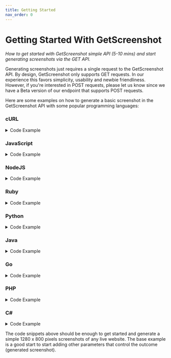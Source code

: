 ```yaml
---
title: Getting Started
nav_order: 0
---
```


# Getting Started With GetScreenshot

*How to get started with GetScreenshot simple API (5-10 mins) and start generating screenshots via the GET API.*

Generating screenshots just requires a single request to the GetScreenshot API. 
By design, GetScreenshot only supports GET requests. In our experience this favors simplicity, usability and newbie friendliness.
However, if you're interested in POST requests, please let us know since we have a Beta version of our endpoint that supports POST requests.

Here are some examples on how to generate a basic screenshot in the GetScreenshot API with some popular programming languages:

### cURL
<details>
<summary>
Code Example
</summary>
<p>

```
curl -X GET \
  'https://api.rasterwise.com/v1/get-screenshot?url=https://www.apple.com&apikey=REPLACE_WITH_YOUR_API_KEY' \
  -H 'Auth: allow' \
  -H 'cache-control: no-cache'
```

</p>
</details>

### JavaScript 

<details>
<summary>
Code Example
</summary>
<p>

```js
var data = null;

var xhr = new XMLHttpRequest();
xhr.withCredentials = true;

xhr.addEventListener("readystatechange", function () {
  if (this.readyState === 4) {
    console.log(this.responseText);
  }
});

xhr.open("GET", "https://api.rasterwise.com/v1/get-screenshot?url=https://www.apple.com&apikey=REPLACE_WITH_YOUR_API_KEY");
xhr.setRequestHeader("Auth", "allow");
xhr.setRequestHeader("cache-control", "no-cache");
xhr.setRequestHeader("Postman-Token", "d93809f4-c1b1-4549-8456-36bb75995c75");

xhr.send(data);
```

</p>
</details>

### NodeJS

<details>
<summary>
Code Example
</summary>
<p>


```
var request = require("request");

var options = { method: 'GET',
  url: 'https://api.rasterwise.com/v1/get-screenshot',
  qs: 
   { url: 'https://www.apple.com',
     apikey: 'REPLACE_WITH_YOUR_API_KEY' },
  headers: 
   { 'cache-control': 'no-cache',
     Auth: 'allow' } };

request(options, function (error, response, body) {
  if (error) throw new Error(error);

  console.log(body);
});
```

</p>
</details>

### Ruby

<details>
<summary>
Code Example
</summary>
<p>
	

```
require 'uri'
require 'net/http'

url = URI("https://api.rasterwise.com/v1/get-screenshot?url=https://www.apple.com&apikey=REPLACE_WITH_YOUR_API_KEY")

http = Net::HTTP.new(url.host, url.port)

request = Net::HTTP::Get.new(url)
request["Auth"] = 'allow'
request["cache-control"] = 'no-cache'

response = http.request(request)
puts response.read_body
```

</p>
</details>

### Python 

<details>
<summary>
Code Example
</summary>
<p>

```python
import http.client

conn = http.client.HTTPConnection("api,rasterwise,com")

payload = ""

headers = {
    'Auth': "allow",
    'cache-control': "no-cache",
    }

conn.request("GET", "v1,get-screenshot", payload, headers)

res = conn.getresponse()
data = res.read()

print(data.decode("utf-8"))
```

</p>
</details>

### Java

<details>
<summary>
Code Example
</summary>
<p>

```java
OkHttpClient client = new OkHttpClient();

Request request = new Request.Builder()
  .url("https://api.rasterwise.com/v1/get-screenshot?url=https://www.apple.com&apikey=REPLACE_WITH_YOUR_API_KEY")
  .get()
  .addHeader("Auth", "allow")
  .addHeader("cache-control", "no-cache")
  .build();

Response response = client.newCall(request).execute();
```

</p>
</details>

### Go

<details>
<summary>
Code Example
</summary>
<p>

```go
package main

import (
	"fmt"
	"net/http"
	"io/ioutil"
)

func main() {

	url := "https://api.rasterwise.com/v1/get-screenshot?url=https://www.apple.com&apikey=REPLACE_WITH_YOUR_API_KEY"

	req, _ := http.NewRequest("GET", url, nil)

	req.Header.Add("Auth", "allow")
	req.Header.Add("cache-control", "no-cache")

	res, _ := http.DefaultClient.Do(req)

	defer res.Body.Close()
	body, _ := ioutil.ReadAll(res.Body)

	fmt.Println(res)
	fmt.Println(string(body))

}
```

</p>
</details>

### PHP

<details>
<summary>
Code Example
</summary>
<p>

```php
<?php

$request = new HttpRequest();
$request->setUrl('https://api.rasterwise.com/v1/get-screenshot');
$request->setMethod(HTTP_METH_GET);

$request->setQueryData(array(
  'url' => 'https://www.apple.com',
  'apikey' => 'REPLACE_WITH_YOUR_API_KEY'
));

$request->setHeaders(array(
  'Postman-Token' => '873e63bb-89f2-49f9-a2e2-99a6b5ec44af',
  'cache-control' => 'no-cache',
  'Auth' => 'allow'
));

try {
  $response = $request->send();

  echo $response->getBody();
} catch (HttpException $ex) {
  echo $ex;
}
```

</p>
</details>

### C#

<details>
<summary>
Code Example
</summary>
<p>

```c#
var client = new RestClient("https://api.rasterwise.com/v1/get-screenshot?url=https://www.apple.com&apikey=REPLACE_WITH_YOUR_API_KEY");
var request = new RestRequest(Method.GET);
request.AddHeader("cache-control", "no-cache");
request.AddHeader("Auth", "allow");
IRestResponse response = client.Execute(request);
```

</p>
</details>

The code snippets above should be enough to get started and generate a simple 1280 x 800 pixels screenshots of any live website. The base example is a good start to start adding other parameters that control the outcome (generated screenshot).
